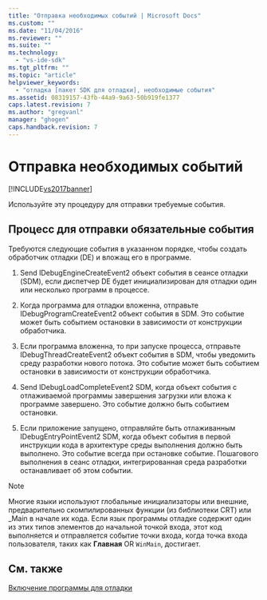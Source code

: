 ```yaml
---
title: "Отправка необходимых событий | Microsoft Docs"
ms.custom: ""
ms.date: "11/04/2016"
ms.reviewer: ""
ms.suite: ""
ms.technology: 
  - "vs-ide-sdk"
ms.tgt_pltfrm: ""
ms.topic: "article"
helpviewer_keywords: 
  - "отладка [пакет SDK для отладки], необходимые события"
ms.assetid: 08319157-43fb-44a9-9a63-50b919fe1377
caps.latest.revision: 7
ms.author: "gregvanl"
manager: "ghogen"
caps.handback.revision: 7
---
```

# Отправка необходимых событий
[!INCLUDE[vs2017banner](../../code-quality/includes/vs2017banner.md)]

Используйте эту процедуру для отправки требуемые события.  
  
## Процесс для отправки обязательные события  
 Требуются следующие события в указанном порядке, чтобы создать обработчик отладки \(DE\) и вложащ его в программе.  
  
1.  Send IDebugEngineCreateEvent2 объект события в сеансе отладки \(SDM\), если диспетчер DE будет инициализирован для отладки один или несколько программ в процессе.  
  
2.  Когда программа для отладки вложенна, отправьте IDebugProgramCreateEvent2 объект события в SDM.  Это событие может быть событием остановки в зависимости от конструкции обработчика.  
  
3.  Если программа вложенна, то при запуске процесса, отправьте IDebugThreadCreateEvent2 объект события в SDM, чтобы уведомить среду разработки нового потока.  Это событие может быть событием остановки в зависимости от конструкции обработчика.  
  
4.  Send IDebugLoadCompleteEvent2 SDM, когда объект события с отлаживаемой программы завершения загрузки или вложа к программе завершено.  Это событие должно быть событием остановки.  
  
5.  Если приложение запущено, отправляйте быть отлаживанным IDebugEntryPointEvent2 SDM, когда объект события в первой инструкции кода в архитектуре среды выполнения должно быть выполнено.  Это событие всегда при остановке событие.  Пошагового выполнения в сеанс отладки, интегрированная среда разработки останавливает об этом событии.  
  
> [!NOTE]
>  Многие языки используют глобальные инициализаторы или внешние, предварительно скомпилированных функции \(из библиотеки CRT\) или \_Main в начале их кода.  Если язык программы отладке содержит один из этих типов элементов до начальной точкой входа, этот код выполняется и отправляется событие точки входа, когда точка входа пользователя, таких как **Главная** OR  `WinMain`, достигает.  
  
## См. также  
 [Включение программы для отладки](../../extensibility/debugger/enabling-a-program-to-be-debugged.md)